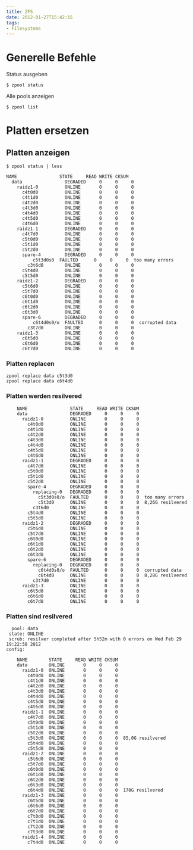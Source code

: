 ```yaml
---
title: ZFS
date: 2012-01-27T15:42:15
tags:
- Filesystems
---
```


# Generelle Befehle

Status ausgeben

    $ zpool status

Alle pools anzeigen

    $ zpool list

# Platten ersetzen

## Platten anzeigen

    $ zpool status | less

    NAME                STATE     READ WRITE CKSUM
      data                DEGRADED     0     0     0
        raidz1-0          ONLINE       0     0     0
          c4t0d0          ONLINE       0     0     0
          c4t1d0          ONLINE       0     0     0
          c4t2d0          ONLINE       0     0     0
          c4t3d0          ONLINE       0     0     0
          c4t4d0          ONLINE       0     0     0
          c4t5d0          ONLINE       0     0     0
          c4t6d0          ONLINE       0     0     0
        raidz1-1          DEGRADED     0     0     0
          c4t7d0          ONLINE       0     0     0
          c5t0d0          ONLINE       0     0     0
          c5t1d0          ONLINE       0     0     0
          c5t2d0          ONLINE       0     0     0
          spare-4         DEGRADED     0     0     0
              c5t3d0s0  FAULTED      0     0     0  too many errors
            c3t6d0        ONLINE       0     0     0
          c5t4d0          ONLINE       0     0     0
          c5t5d0          ONLINE       0     0     0
        raidz1-2          DEGRADED     0     0     0
          c5t6d0          ONLINE       0     0     0
          c5t7d0          ONLINE       0     0     0
          c6t0d0          ONLINE       0     0     0
          c6t1d0          ONLINE       0     0     0
          c6t2d0          ONLINE       0     0     0
          c6t3d0          ONLINE       0     0     0
          spare-6         DEGRADED     0     0     0
              c6t4d0s0/o  FAULTED      0     0     0  corrupted data
            c3t7d0        ONLINE       0     0     0
        raidz1-3          ONLINE       0     0     0
          c6t5d0          ONLINE       0     0     0
          c6t6d0          ONLINE       0     0     0
          c6t7d0          ONLINE       0     0     0

### Platten replacen

    zpool replace data c5t3d0
    zpool replace data c6t4d0

### Platten werden resilvered

        NAME                STATE     READ WRITE CKSUM
        data                DEGRADED     0     0     0
          raidz1-0          ONLINE       0     0     0
            c4t0d0          ONLINE       0     0     0
            c4t1d0          ONLINE       0     0     0
            c4t2d0          ONLINE       0     0     0
            c4t3d0          ONLINE       0     0     0
            c4t4d0          ONLINE       0     0     0
            c4t5d0          ONLINE       0     0     0
            c4t6d0          ONLINE       0     0     0
          raidz1-1          DEGRADED     0     0     0
            c4t7d0          ONLINE       0     0     0
            c5t0d0          ONLINE       0     0     0
            c5t1d0          ONLINE       0     0     0
            c5t2d0          ONLINE       0     0     0
            spare-4         DEGRADED     0     0     0
              replacing-0   DEGRADED     0     0     0
                c5t3d0s0/o  FAULTED      0     0     0  too many errors
                c5t3d0      ONLINE       0     0     0  8,26G resilvered
              c3t6d0        ONLINE       0     0     0
            c5t4d0          ONLINE       0     0     0
            c5t5d0          ONLINE       0     0     0
          raidz1-2          DEGRADED     0     0     0
            c5t6d0          ONLINE       0     0     0
            c5t7d0          ONLINE       0     0     0
            c6t0d0          ONLINE       0     0     0
            c6t1d0          ONLINE       0     0     0
            c6t2d0          ONLINE       0     0     0
            c6t3d0          ONLINE       0     0     0
            spare-6         DEGRADED     0     0     0
              replacing-0   DEGRADED     0     0     0
                c6t4d0s0/o  FAULTED      0     0     0  corrupted data
                c6t4d0      ONLINE       0     0     0  8,28G resilvered
              c3t7d0        ONLINE       0     0     0
          raidz1-3          ONLINE       0     0     0
            c6t5d0          ONLINE       0     0     0
            c6t6d0          ONLINE       0     0     0
            c6t7d0          ONLINE       0     0     0

### Platten sind resilvered

      pool: data
     state: ONLINE
     scrub: resilver completed after 5h52m with 0 errors on Wed Feb 29 19:22:58 2012
    config:

        NAME        STATE     READ WRITE CKSUM
        data        ONLINE       0     0     0
          raidz1-0  ONLINE       0     0     0
            c4t0d0  ONLINE       0     0     0
            c4t1d0  ONLINE       0     0     0
            c4t2d0  ONLINE       0     0     0
            c4t3d0  ONLINE       0     0     0
            c4t4d0  ONLINE       0     0     0
            c4t5d0  ONLINE       0     0     0
            c4t6d0  ONLINE       0     0     0
          raidz1-1  ONLINE       0     0     0
            c4t7d0  ONLINE       0     0     0
            c5t0d0  ONLINE       0     0     0
            c5t1d0  ONLINE       0     0     0
            c5t2d0  ONLINE       0     0     0
            c5t3d0  ONLINE       0     0     0  85,0G resilvered
            c5t4d0  ONLINE       0     0     0
            c5t5d0  ONLINE       0     0     0
          raidz1-2  ONLINE       0     0     0
            c5t6d0  ONLINE       0     0     0
            c5t7d0  ONLINE       0     0     0
            c6t0d0  ONLINE       0     0     0
            c6t1d0  ONLINE       0     0     0
            c6t2d0  ONLINE       0     0     0
            c6t3d0  ONLINE       0     0     0
            c6t4d0  ONLINE       0     0     0  170G resilvered
          raidz1-3  ONLINE       0     0     0
            c6t5d0  ONLINE       0     0     0
            c6t6d0  ONLINE       0     0     0
            c6t7d0  ONLINE       0     0     0
            c7t0d0  ONLINE       0     0     0
            c7t1d0  ONLINE       0     0     0
            c7t2d0  ONLINE       0     0     0
            c7t3d0  ONLINE       0     0     0
          raidz1-4  ONLINE       0     0     0
            c7t4d0  ONLINE       0     0     0
